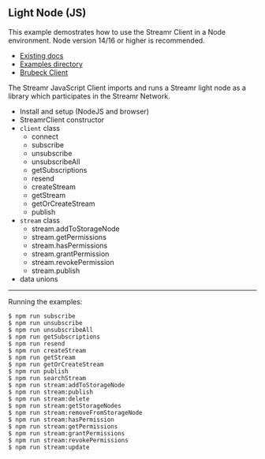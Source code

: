 ## Light Node (JS)

This example demostrates how to use the Streamr Client in a Node environment. Node version 14/16 or higher is recommended.


- [Existing docs](https://github.com/streamr-dev/network-monorepo/blob/main/packages/client/README.md)
- [Examples directory](https://github.com/streamr-dev/examples/blob/ECODR-34-broker-and-client/NodeJs/src/client/)
- [Brubeck Client](https://github.com/streamr-dev/network-monorepo/blob/NET-201-brubeck-client/)

The Streamr JavaScript Client imports and runs a Streamr light node as a library which participates in the Streamr Network.

- Install and setup (NodeJS and browser)
- StreamrClient constructor 
- `client` class
    - connect
    - subscribe
    - unsubscribe
    - unsubscribeAll
    - getSubscriptions
    - resend
    - createStream
    - getStream
    - getOrCreateStream
    - publish
- `stream` class
    - stream.addToStorageNode
    - stream.getPermissions
    - stream.hasPermissions
    - stream.grantPermission
    - stream.revokePermission
    - stream.publish
- data unions 


______________________________________________________

Running the examples:
```shell
$ npm run subscribe
$ npm run unsubscribe
$ npm run unsubscribeAll
$ npm run getSubscriptions
$ npm run resend
$ npm run createStream
$ npm run getStream
$ npm run getOrCreateStream
$ npm run publish
$ npm run searchStream
$ npm run stream:addToStorageNode
$ npm run stream:publish
$ npm run stream:delete
$ npm run stream:getStorageNodes
$ npm run stream:removeFromStorageNode
$ npm run stream:hasPermission
$ npm run stream:getPermissions
$ npm run stream:grantPermissions
$ npm run stream:revokePermissions
$ npm run stream:update
```